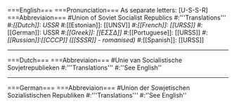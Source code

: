 ===English===
===Pronunciation===
As separate letters: [U-S-S-R]
===Abbreviaion===
#Union of Soviet Socialist Republics
#:'''Translations'''
#:*[[Dutch]]: USSR
#:*[[Estonian]]: [[UNSV]]
#:*[[French]]: [[URSS]]
#:*[[German]]: USSR
#:*[[Greek]]: [[ΕΣΣΔ]]
#:*[[Portuguese]]: [[URSS]]
#:*[[Russian]]:[[CCCP]] ([[SSSR]] - romanised)
#:*[[Spanish]]: [[URSS]]

----
===Dutch===
===Abbreviaion===
#Unie van Socialistische Sovjetrepublieken
#:'''Translations'''
#:''See English''

----
===German===
===Abbreviaion===
#Union der Sowjetischen Sozialistischen Republiken
#:'''Translations'''
#:''See English''